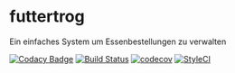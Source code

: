 # futtertrog
Ein einfaches System um Essenbestellungen zu verwalten

[![Codacy Badge](https://api.codacy.com/project/badge/Grade/20d119c54c1246e59ccb029212d9fbbd)](https://app.codacy.com/app/robjuz/futtertrog?utm_source=github.com&utm_medium=referral&utm_content=robjuz/futtertrog&utm_campaign=Badge_Grade_Settings)
[![Build Status](https://travis-ci.org/robjuz/futtertrog.svg?branch=master)](https://travis-ci.org/robjuz/futtertrog)
[![codecov](https://codecov.io/gh/robjuz/futtertrog/branch/master/graph/badge.svg)](https://codecov.io/gh/robjuz/futtertrog)
[![StyleCI](https://github.styleci.io/repos/159231011/shield?branch=master)](https://github.styleci.io/repos/159231011)
